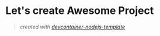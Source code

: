 # Let's create Awesome Project

> _created with [devcontainer-nodejs-template](https://github.com/gitgitWi/devcontainer-nodejs-template)_
